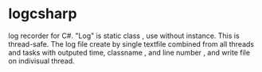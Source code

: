 # logcsharp
log recorder for C#.
"Log" is static class , use without instance.
This is thread-safe.
The log file create by single textfile combined from all threads and tasks with 
outputed time, classname , and line number , and write file on indivisual thread.

